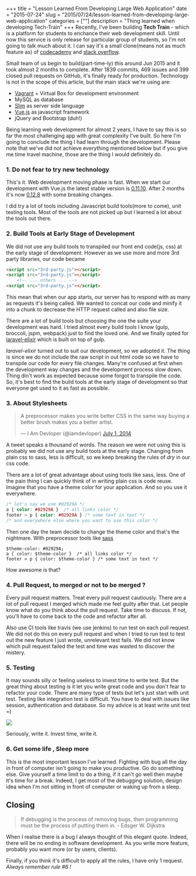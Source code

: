 +++
title = "Lesson Learned From Developing Large Web Application"
date = "2015-07-24"
slug = "2015/07/24/lesson-learned-from-developing-large-web-application"
categories = [""]
description = "Thing learned when developing Tech-Train"
+++
Recently, I've been building **Tech Train** - which is a platform for students to enchance their web development skill. Until now this service is only release for particular group of students, so I'm not going to talk much about it. I can say it's a small clone(means not as much feature as) of [codecademy](https://www.codecademy.com) and [stack overflow](http://stackoverflow.com/).

<!-- more -->

Small team of us begin to build(part-time-ly) this around Jun 2015 and it took almost 2 months to complete. After 1839 commits, 469 issues and 399 closed pull requests on GitHub, it's finally ready for production. Technology is not in the scope of this article, but the main stack we're using are:

 + [Vagrant](https://www.vagrantup.com/) + Virtual Box for development environment
 + MySQL as database
 + [Slim](http://www.slimframework.com/) as server side language
 + [Vue.js](http://vuejs.org/) as javascript framework
 + jQuery and Bootstrap (duh!)

Being learning web development for almost 2 years, I have to say this is so far the most challenging app with great complexity I've built. So here I'm going to conclude the thing I had learn through the development. Please note that we've did not achieve everything mentioned below but if you give me time travel machine, those are the thing I would definitely do.

### 1. Do not fear to try new technology
This's it. Web development moving phase is fast. When we start our development with Vue.js the latest stable version is [0.11.10](https://github.com/yyx990803/vue/releases/tag/0.11.10). After 2 months it's now [0.12.8]([https://github.com/yyx990803/vue/releases/tag/0.12.8) with some breaking changes. 

I did try a lot of tools including Javascript build tools(more to come), unit testing tools. Most of the tools are not picked up but I learned a lot about the tools out there. 


### 2. Build Tools at Early Stage of Development
We did not use any build tools to transpiled our front end code(js, css) at the early stage of development. However as we use more and more 3rd party libraries, our code became
```html
<script src="3rd-party.js"></script>
<script src="3rd-party.js"></script>
    <!-- ... others ... -->
<script src="3rd-party.js"></script>
```

This mean that when our app starts, our server has to respond with as many as requests it's being called. We wanted to concat our code and minify it into a chunk to decrease the HTTP request called and also file size.

There are a lot of build tools but choosing the one the suite your development was hard. I tried almost every build tools I know (gulp, broccoli, jspm, webpack) just to find the loved one. And we finally opted for [laravel-elixir](https://github.com/laravel/elixir) which is built on top of gulp.

*laravel-elixir* turned out to suit our development, so we adopted it. The thing is since we do not include the raw script in out html code so we have to transpile our code for every file changes. Many're confused at first when the development way changes and the development process slow down. Thing din't work as expected because some forgot to transpile the code. So, it's best to find the build tools at the early stage of development so that everyone get used to it as fast as possible.

### 3. About Stylesheets

<blockquote class="twitter-tweet tw-align-center" lang="en"><p lang="en" dir="ltr">A preprocessor makes you write better CSS in the same way buying a better brush makes you a better artist.</p>&mdash; I Am Devloper (@iamdevloper) <a href="https://twitter.com/iamdevloper/status/483980172098826240">July 1, 2014</a></blockquote>
<script async src="//platform.twitter.com/widgets.js" charset="utf-8"></script>

A tweet speaks a thousand of words. The reason we were not using this is probably we did not use any build tools at the early stage. Changing from plain css to sass, less is difficult, so we keep breaking the rules of *dry* in our css code.

There are a lot of great advantage about using tools like sass, less. One of the pain thing I can quickly think of in writing plain css is code reuse. Imagine that you have a theme color for your application. And so you use it everywhere.

```css
/* let's say we use #02929A */
a { color: #02929A }  /* all links color */
footer > p { color: #02929A } /* some text in text */
/* and everywhere else where you want to use this color */
```

Then one day the team decide to change the theme color and that's the nightmare. With preprocessor tools like [sass](http://sass-lang.com/)

```
$theme-color: #02929A;
a { color: $theme-color }  /* all links color */
footer > p { color: $theme-color } /* some text in text */
```
How awesome is that?

### 4. Pull Request, to merged or not to be merged ?

Every pull request matters. Treat every pull request cautiously. There are a lot of pull request I merged which made me feel guilty after that. Let people know what do you think about the pull request. Take time to discuss. If not, you'll have to come back to the code and refactor after all.

Also use CI tools like travis (we use jenkins) to run test on each pull request. We did not do this on every pull request and when I tried to run test to test out the new feature I just wrote, unrelevant test fails. We did not know which pull request failed the test and time was wasted to discover the mistery.


### 5. Testing

It may sounds silly or feeling useless to invest time to write test. But the great thing about testing is it let you write great code and you don't fear to refactor your code. There are many type of tests but let's just start with unit test. Testing like integration test is difficult. You have to deal with issues like session, authentication and database. So my advice is at least write unit test =)

![](https://cldup.com/LoHFQFDx2m.jpg)
 
Seriously, write it. Invest time, write it.


### 6. Get some life , Sleep more

This is the most important lesson I've learned. Fighting with bug all the day in front of computer isn't going to make you productive. Go do something else. Give yourself a time limit to do a thing, if it can't go well then maybe it's time for a break.
Indeed, I get most of the debugging solution, design idea when I'm not sitting in front of computer or waking up from a sleep.


## Closing

> If debugging is the process of removing bugs, then programming must be the process of putting them in. - Edsger W. Dijkstra 

When I realise there is a bug I always thought of this elegant quote. Indeed, there will be no ending in software development. As you write more feature, probably you want more (or by users, clients). 

Finally, if you think it's difficult to apply all the rules, I have only 1 request. *Always remember rule #6 !*
